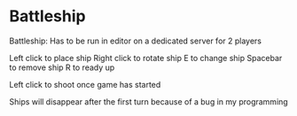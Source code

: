 # Battleship

Battleship:
Has to be run in editor on a dedicated server for 2 players

Left click to place ship
Right click to rotate ship
E to change ship
Spacebar to remove ship
R to ready up

Left click to shoot once game has started

Ships will disappear after the first turn because of a bug in my programming
